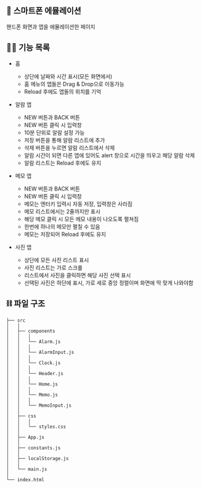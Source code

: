 ## 📱 스마트폰 에뮬레이션

핸드폰 화면과 앱을 에뮬레이션한 페이지

## 🧑‍💻 기능 목록

- 홈
  - 상단에 날짜와 시간 표시(모든 화면에서)
  - 홈 메뉴의 앱들은 Drag & Drop으로 이동가능
  - Reload 후에도 앱들의 위치를 기억

- 알람 앱
  - NEW 버튼과 BACK 버튼
  - NEW 버튼 클릭 시 입력창
  - 10분 단위로 알람 설정 가능
  - 저장 버튼을 통해 알람 리스트에 추가
  - 삭제 버튼을 누르면 알람 리스트에서 삭제
  - 알람 시간이 되면 다른 앱에 있어도 alert 창으로 시간을 띄우고 해당 알람 삭제
  - 알람 리스트는 Reload 후에도 유지

- 메모 앱
  - NEW 버튼과 BACK 버튼
  - NEW 버튼 클릭 시 입력창
  - 메모는 엔터키 입력시 자동 저장, 입력창은 사라짐
  - 메모 리스트에서는 2줄까지만 표시
  - 해당 메모 클릭 시 모든 메모 내용이 나오도록 펼쳐짐
  - 한번에 하나의 메모만 펼칠 수 있음
  - 메모는 저장되어 Reload 후에도 유지

- 사진 앱
  - 상단에 모든 사진 리스트 표시
  - 사진 리스트는 가로 스크롤
  - 리스트에서 사진을 클릭하면 해당 사진 선택 표시
  - 선택된 사진은 하단에 표시, 가로 세로 중앙 정렬이며 화면에 딱 맞게 나와야함

## ⛓ 파일 구조

```plaintext
├── src
│   │
│   ├── components
│   │   │
│   │   └── Alarm.js
│   │   │
│   │   └── AlarmInput.js
│   │   │
│   │   └── Clock.js
│   │   │
│   │   └── Header.js
│   │   │
│   │   └── Home.js
│   │   │
│   │   └── Memo.js
│   │   │
│   │   └── MemoInput.js
│   │
│   ├── css
│   │   │
│   │   └── styles.css
│   │
│   ├── App.js
│   │
│   ├── constants.js
│   │
│   ├── localStorage.js
│   │
│   └── main.js
│
└── index.html
```